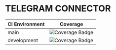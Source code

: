 # TELEGRAM CONNECTOR

| CI Environment | Coverage |
|-----------|----------|
| main| ![Coverage Badge](https://github.com/ronihdzz/telgram-connector/tree/artifacts/main/latest/coverage.svg) |
| development| ![Coverage Badge](https://github.com/ronihdzz/telgram-connector/tree/artifacts/development/latest/coverage.svg) |

